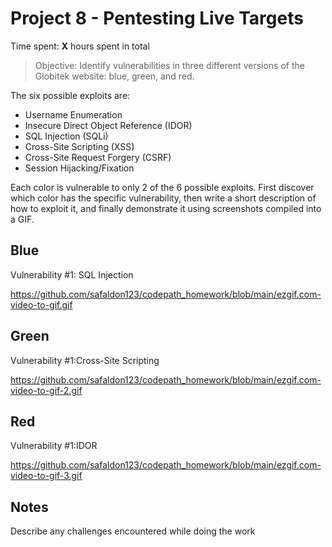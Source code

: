 # Project 8 - Pentesting Live Targets

Time spent: **X** hours spent in total

> Objective: Identify vulnerabilities in three different versions of the Globitek website: blue, green, and red.

The six possible exploits are:

* Username Enumeration
* Insecure Direct Object Reference (IDOR)
* SQL Injection (SQLi)
* Cross-Site Scripting (XSS)
* Cross-Site Request Forgery (CSRF)
* Session Hijacking/Fixation

Each color is vulnerable to only 2 of the 6 possible exploits. First discover which color has the specific vulnerability, then write a short description of how to exploit it, and finally demonstrate it using screenshots compiled into a GIF.

## Blue

Vulnerability #1: SQL Injection

https://github.com/safaldon123/codepath_homework/blob/main/ezgif.com-video-to-gif.gif




## Green

Vulnerability #1:Cross-Site Scripting 

https://github.com/safaldon123/codepath_homework/blob/main/ezgif.com-video-to-gif-2.gif





## Red

Vulnerability #1:IDOR

https://github.com/safaldon123/codepath_homework/blob/main/ezgif.com-video-to-gif-3.gif



## Notes

Describe any challenges encountered while doing the work
